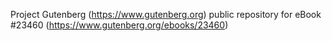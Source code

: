 Project Gutenberg (https://www.gutenberg.org) public repository for eBook #23460 (https://www.gutenberg.org/ebooks/23460)
